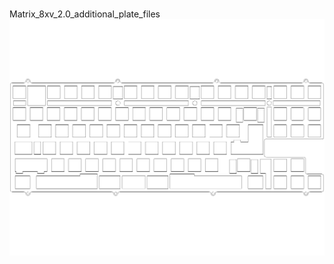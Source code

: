 <br/>Matrix_8xv_2.0_additional_plate_files<br/>![image](Matrix_8xv_2.0_additional_plate_files.png)<br/>
